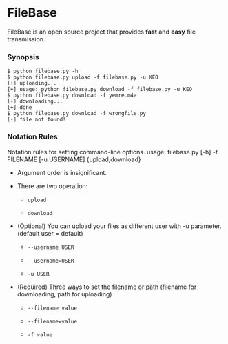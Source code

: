 # FileBase
FileBase is an open source project that provides **fast** and **easy** file transmission.

### Synopsis
    $ python filebase.py -h
    $ python filebase.py upload -f filebase.py -u KEO
    [+] uploading...
    [+] usage: python filebase.py download -f filebase.py -u KEO
    $ python filebase.py download -f yemre.m4a
    [+] downloading...
    [+] done
    $ python filebase.py download -f wrongfile.py
    [-] file not found!

### Notation Rules

Notation rules for setting command-line options.
usage: filebase.py [-h] -f FILENAME [-u USERNAME] {upload,download}

* Argument order is insignificant.

* There are two operation:
    *     upload
    *     download

* (Optional) You can upload your files as different user with -u parameter. (default user = default)
    *     --username USER
    *     --username=USER
    *     -u USER

* (Required) Three ways to set the filename or path (filename for downloading, path for uploading)
    *     --filename value
    *     --filename=value
    *     -f value


    
